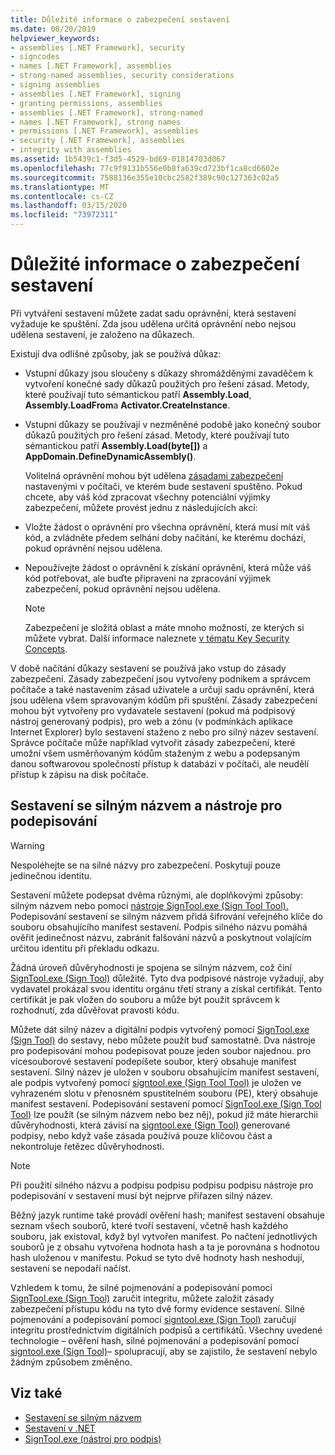 ```yaml
---
title: Důležité informace o zabezpečení sestavení
ms.date: 08/20/2019
helpviewer_keywords:
- assemblies [.NET Framework], security
- signcodes
- names [.NET Framework], assemblies
- strong-named assemblies, security considerations
- signing assemblies
- assemblies [.NET Framework], signing
- granting permissions, assemblies
- assemblies [.NET Framework], strong-named
- names [.NET Framework], strong names
- permissions [.NET Framework], assemblies
- security [.NET Framework], assemblies
- integrity with assemblies
ms.assetid: 1b5439c1-f3d5-4529-bd69-01814703d067
ms.openlocfilehash: 77c9f9131b556e0b8fa639cd723bf1ca8cd6602e
ms.sourcegitcommit: 7588136e355e10cbc2582f389c90c127363c02a5
ms.translationtype: MT
ms.contentlocale: cs-CZ
ms.lasthandoff: 03/15/2020
ms.locfileid: "73972311"
---
```

# <a name="assembly-security-considerations"></a>Důležité informace o zabezpečení sestavení
Při vytváření sestavení můžete zadat sadu oprávnění, která sestavení vyžaduje ke spuštění. Zda jsou udělena určitá oprávnění nebo nejsou udělena sestavení, je založeno na důkazech.  
  
 Existují dva odlišné způsoby, jak se používá důkaz:  
  
- Vstupní důkazy jsou sloučeny s důkazy shromážděnými zavaděčem k vytvoření konečné sady důkazů použitých pro řešení zásad. Metody, které používají tuto sémantickou patří **Assembly.Load**, **Assembly.LoadFrom**a **Activator.CreateInstance**.  
  
- Vstupní důkazy se používají v nezměněné podobě jako konečný soubor důkazů použitých pro řešení zásad. Metody, které používají tuto sémantickou patří **Assembly.Load(byte[])** a **AppDomain.DefineDynamicAssembly()**.  
  
  Volitelná oprávnění mohou být udělena [zásadami zabezpečení](../../framework/misc/code-access-security-basics.md) nastavenými v počítači, ve kterém bude sestavení spuštěno. Pokud chcete, aby váš kód zpracovat všechny potenciální výjimky zabezpečení, můžete provést jednu z následujících akcí:  
  
- Vložte žádost o oprávnění pro všechna oprávnění, která musí mít váš kód, a zvládněte předem selhání doby načítání, ke kterému dochází, pokud oprávnění nejsou udělena.  
  
- Nepoužívejte žádost o oprávnění k získání oprávnění, která může váš kód potřebovat, ale buďte připraveni na zpracování výjimek zabezpečení, pokud oprávnění nejsou udělena.  
  
  > [!NOTE]
  > Zabezpečení je složitá oblast a máte mnoho možností, ze kterých si můžete vybrat. Další informace naleznete [v tématu Key Security Concepts](../../standard/security/key-security-concepts.md).  
  
 V době načítání důkazy sestavení se používá jako vstup do zásady zabezpečení. Zásady zabezpečení jsou vytvořeny podnikem a správcem počítače a také nastavením zásad uživatele a určují sadu oprávnění, která jsou udělena všem spravovaným kódům při spuštění. Zásady zabezpečení mohou být vytvořeny pro vydavatele sestavení (pokud má podpisový nástroj generovaný podpis), pro web a zónu (v podmínkách aplikace Internet Explorer) bylo sestavení staženo z nebo pro silný název sestavení. Správce počítače může například vytvořit zásady zabezpečení, které umožní všem usměrňovaným kódům staženým z webu a podepsaným danou softwarovou společností přístup k databázi v počítači, ale neudělí přístup k zápisu na disk počítače.  
  
## <a name="strong-named-assemblies-and-signing-tools"></a>Sestavení se silným názvem a nástroje pro podepisování  

 > [!WARNING]
 > Nespoléhejte se na silné názvy pro zabezpečení. Poskytují pouze jedinečnou identitu.

 Sestavení můžete podepsat dvěma různými, ale doplňkovými způsoby: silným názvem nebo pomocí [nástroje SignTool.exe (Sign Tool Tool).](../../framework/tools/signtool-exe.md) Podepisování sestavení se silným názvem přidá šifrování veřejného klíče do souboru obsahujícího manifest sestavení. Podpis silného názvu pomáhá ověřit jedinečnost názvu, zabránit falšování názvů a poskytnout volajícím určitou identitu při překladu odkazu.  
  
 Žádná úroveň důvěryhodnosti je spojena se silným názvem, což činí [SignTool.exe (Sign Tool)](../../framework/tools/signtool-exe.md) důležité. Tyto dva podpisové nástroje vyžadují, aby vydavatel prokázal svou identitu orgánu třetí strany a získal certifikát. Tento certifikát je pak vložen do souboru a může být použit správcem k rozhodnutí, zda důvěřovat pravosti kódu.  
  
 Můžete dát silný název a digitální podpis vytvořený pomocí [SignTool.exe (Sign Tool)](../../framework/tools/signtool-exe.md) do sestavy, nebo můžete použít buď samostatně. Dva nástroje pro podepisování mohou podepisovat pouze jeden soubor najednou. pro vícesouborové sestavení podepíšete soubor, který obsahuje manifest sestavení. Silný název je uložen v souboru obsahujícím manifest sestavení, ale podpis vytvořený pomocí [signtool.exe (Sign Tool Tool)](../../framework/tools/signtool-exe.md) je uložen ve vyhrazeném slotu v přenosném spustitelném souboru (PE), který obsahuje manifest sestavení. Podepisování sestavení pomocí [SignTool.exe (Sign Tool Tool)](../../framework/tools/signtool-exe.md) lze použít (se silným názvem nebo bez něj), pokud již máte hierarchii důvěryhodnosti, která závisí na [signtool.exe (Sign Tool)](../../framework/tools/signtool-exe.md) generované podpisy, nebo když vaše zásada používá pouze klíčovou část a nekontroluje řetězec důvěryhodnosti.  
  
> [!NOTE]
> Při použití silného názvu a podpisu podpisu podpisu podpisu nástroje pro podepisování v sestavení musí být nejprve přiřazen silný název.  
  
 Běžný jazyk runtime také provádí ověření hash; manifest sestavení obsahuje seznam všech souborů, které tvoří sestavení, včetně hash každého souboru, jak existoval, když byl vytvořen manifest. Po načtení jednotlivých souborů je z obsahu vytvořena hodnota hash a ta je porovnána s hodnotou hash uloženou v manifestu. Pokud se tyto dvě hodnoty hash neshodují, sestavení se nepodaří načíst.  
  
 Vzhledem k tomu, že silné pojmenování a podepisování pomocí [SignTool.exe (Sign Tool)](../../framework/tools/signtool-exe.md) zaručit integritu, můžete založit zásady zabezpečení přístupu kódu na tyto dvě formy evidence sestavení. Silné pojmenování a podepisování pomocí [signtool.exe (Sign Tool)](../../framework/tools/signtool-exe.md) zaručují integritu prostřednictvím digitálních podpisů a certifikátů. Všechny uvedené technologie – ověření hash, silné pojmenování a podepisování pomocí [signtool.exe (Sign Tool)](../../framework/tools/signtool-exe.md)– spolupracují, aby se zajistilo, že sestavení nebylo žádným způsobem změněno.  
  
## <a name="see-also"></a>Viz také

- [Sestavení se silným názvem](strong-named.md)
- [Sestavení v .NET](index.md)
- [SignTool.exe (nástroj pro podpis)](../../framework/tools/signtool-exe.md)
